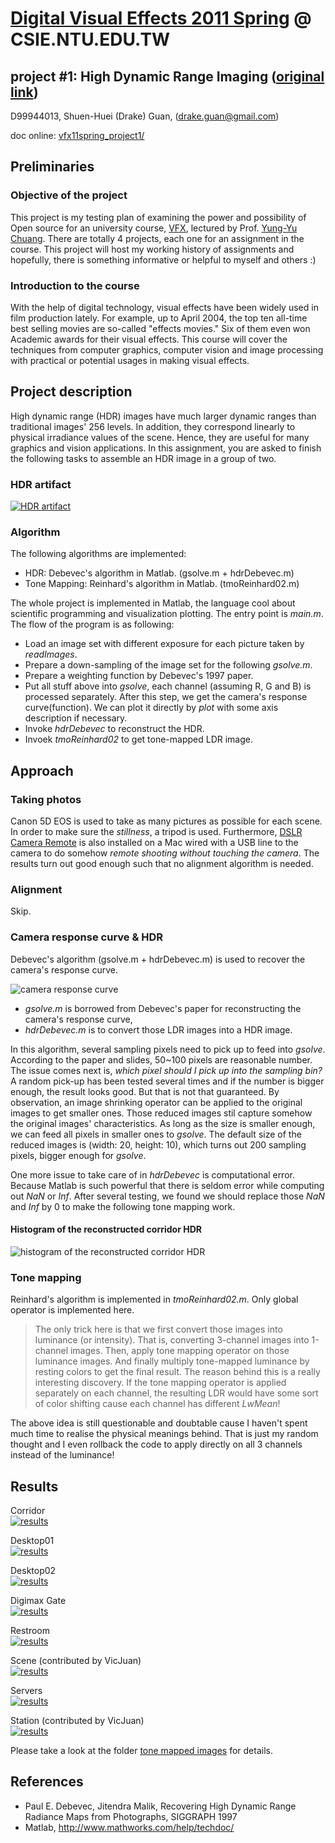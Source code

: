 # [Digital Visual Effects 2011 Spring](http://www.csie.ntu.edu.tw/~cyy/courses/vfx/11spring/ "Digital Visual Effects 2011 Spring") @ CSIE.NTU.EDU.TW
## project #1: High Dynamic Range Imaging ([original link](http://www.csie.ntu.edu.tw/~cyy/courses/vfx/11spring/assignments/))

D99944013,
Shuen-Huei (Drake) Guan,
(drake.guan@gmail.com)

doc online: [vfx11spring_project1/](vfx11spring_project1/ "online document")

## Preliminaries

### Objective of the project

This project is my testing plan of examining the power and possibility of Open source for an university course, [VFX](http://www.csie.ntu.edu.tw/~cyy/courses/vfx/11spring/overview/ "Digital Visual Effects 2011 Spring"), lectured by Prof. [Yung-Yu Chuang](http://www.csie.ntu.edu.tw/~cyy/ "Yung-Yu Chuang 莊永裕"). There are totally 4 projects, each one for an assignment in the course. This project will host my working history of assignments and hopefully, there is something informative or helpful to myself and others :)

### Introduction to the course

With the help of digital technology, visual effects have been widely used in film production lately. For example, up to April 2004, the top ten all-time best selling movies are so-called "effects movies." Six of them even won Academic awards for their visual effects. This course will cover the techniques from computer graphics, computer vision and image processing with practical or potential usages in making visual effects.

## Project description

High dynamic range (HDR) images have much larger dynamic ranges than traditional images' 256 levels. In addition, they correspond linearly to physical irradiance values of the scene. Hence, they are useful for many graphics and vision applications. In this assignment, you are asked to finish the following tasks to assemble an HDR image in a group of two.

### HDR artifact  

[![HDR artifact](vfx11spring_project1/raw/master/image/tone-mapped-thumb/servers_tone_mapped_thumb.png "HDR artifcat")](vfx11spring_project1/raw/master/image/tone-mapped/servers_tone_mapped.png "HDR artifact")

### Algorithm

The following algorithms are implemented:

* HDR: Debevec's algorithm in Matlab. (gsolve.m + hdrDebevec.m)
* Tone Mapping: Reinhard's algorithm in Matlab. (tmoReinhard02.m)

The whole project is implemented in Matlab, the language cool about scientific programming and visualization plotting. The entry point is *main.m*. The flow of the program is as following:

* Load an image set with different exposure for each picture taken by *readImages*.
* Prepare a down-sampling of the image set for the following *gsolve.m*.
* Prepare a weighting function by Debevec's 1997 paper.
* Put all stuff above into *gsolve*, each channel (assuming R, G and B) is processed separately. After this step, we get the camera's response curve(function). We can plot it directly by *plot* with some axis description if necessary.
* Invoke *hdrDebevec* to reconstruct the HDR.
* Invoek *tmoReinhard02* to get tone-mapped LDR image.

## Approach

### Taking photos

Canon 5D EOS is used to take as many pictures as possible for each scene. In order to make sure the *stillness*, a tripod is used. Furthermore, [DSLR Camera Remote](http://www.ononesoftware.com/products/dslr-camera-remote/ "DSLR Camera Remote") is also installed on a Mac wired with a USB line to the camera to do somehow *remote shooting without touching the camera*. The results turn out good enough such that no alignment algorithm is needed.

### Alignment

Skip.

### Camera response curve & HDR

Debevec's algorithm (gsolve.m + hdrDebevec.m) is used to recover the camera's response curve. 

![camera response curve](vfx11spring_project1/raw/master/image/camera_response_curve.png "reconstructed camera response curve for the used Canon 5D")

* *gsolve.m* is borrowed from Debevec's paper for reconstructing the camera's response curve,
* *hdrDebevec.m* is to convert those LDR images into a HDR image.

In this algorithm, several sampling pixels need to pick up to feed into *gsolve*. According to the paper and slides, 50~100 pixels are reasonable number. The issue comes next is, *which pixel should I pick up into the sampling bin?* A random pick-up has been tested several times and if the number is bigger enough, the result looks good. But that is not that guaranteed. By observation, an image shrinking operator can be applied to the original images to get smaller ones. Those reduced images stil capture somehow the original images' characteristics. As long as the size is smaller enough, we can feed all pixels in smaller ones to *gsolve*. The default size of the reduced images is (width: 20, height: 10), which turns out 200 sampling pixels, bigger enough for *gsolve*.

One more issue to take care of in *hdrDebevec* is computational error. Because Matlab is such powerful that there is seldom error while computing out *NaN* or *Inf*. After several testing, we found we should replace those *NaN* and *Inf* by 0 to make the following tone mapping work.

#### Histogram of the reconstructed corridor HDR

![histogram of the reconstructed corridor HDR](vfx11spring_project1/raw/master/image/hist_of_corridor_hdr.png 'histogram of the reconstructed corridor HDR')

### Tone mapping

Reinhard's algorithm is implemented in *tmoReinhard02.m*. Only global operator is implemented here. 

> The only trick here is that we first convert those images into luminance (or intensity). That is, converting 3-channel images into 1-channel images. Then, apply tone mapping operator on those luminance images. And finally multiply tone-mapped luminance by resting colors to get the final result. The reason behind this is a really interesting discovery. If the tone mapping operator is applied separately on each channel, the resulting LDR would have some sort of color shifting cause each channel has different *LwMean*!

The above idea is still questionable and doubtable cause I haven't spent much time to realise the physical meanings behind. That is just my random thought and I even rollback the code to apply directly on all 3 channels instead of the luminance!

## Results

Corridor  
[![results](vfx11spring_project1/raw/master/image/tone-mapped-thumb/corridor_tone_mapped_thumb.png)](vfx11spring_project1/raw/master/image/tone-mapped/corridor_tone_mapped.png 'corridor')

Desktop01  
[![results](vfx11spring_project1/raw/master/image/tone-mapped-thumb/desktop01_tone_mapped_thumb.png)](vfx11spring_project1/raw/master/image/tone-mapped/desktop01_tone_mapped.png 'desktop01')

Desktop02  
[![results](vfx11spring_project1/raw/master/image/tone-mapped-thumb/desktop02_tone_mapped_thumb.png)](vfx11spring_project1/raw/master/image/tone-mapped/desktop02_tone_mapped.png 'desktop02')

Digimax Gate  
[![results](vfx11spring_project1/raw/master/image/tone-mapped-thumb/digimax_gate_tone_mapped_thumb.png)](vfx11spring_project1/raw/master/image/tone-mapped/digimax_gate_tone_mapped.png 'digimax gate')

Restroom  
[![results](vfx11spring_project1/raw/master/image/tone-mapped-thumb/restroom_tone_mapped_thumb.png)](vfx11spring_project1/raw/master/image/tone-mapped/restroom_tone_mapped.png 'restroom')

Scene (contributed by VicJuan)  
[![results](vfx11spring_project1/raw/master/image/tone-mapped-thumb/scene_tone_mapped_thumb.png)](vfx11spring_project1/raw/master/image/tone-mapped/scene_tone_mapped.png 'scene')

Servers  
[![results](vfx11spring_project1/raw/master/image/tone-mapped-thumb/servers_tone_mapped_thumb.png)](vfx11spring_project1/raw/master/image/tone-mapped/servers_tone_mapped.png 'servers')

Station (contributed by VicJuan)  
[![results](vfx11spring_project1/raw/master/image/tone-mapped-thumb/station_tone_mapped_thumb.png)](vfx11spring_project1/raw/master/image/tone-mapped/station_tone_mapped.png 'station')

Please take a look at the folder [tone mapped images](vfx11spring_project1/image/tone-mapped 'tone mapped images') for details.

## References

* Paul E. Debevec, Jitendra Malik, Recovering High Dynamic Range Radiance Maps from Photographs, SIGGRAPH 1997
* Matlab, <http://www.mathworks.com/help/techdoc/>

